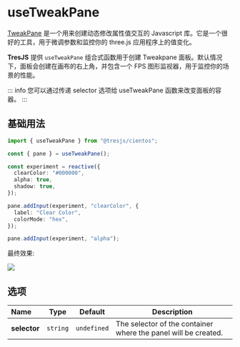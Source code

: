 # useTweakPane

[TweakPane](https://cocopon.github.io/tweakpane/) 是一个用来创建动态修改属性值交互的 Javascript 库。它是一个很好的工具，用于微调参数和监控你的 three.js 应用程序上的值变化。

**TresJS** 提供 `useTweakPane` 组合式函数用于创建 Tweakpane 面板。默认情况下，面板会创建在画布的右上角，并包含一个 FPS 图形监视器，用于监控你的场景的性能。

::: info
您可以通过传递 selector 选项给 useTweakPane 函数来改变面板的容器。
:::

## 基础用法

```ts
import { useTweakPane } from "@tresjs/cientos";

const { pane } = useTweakPane();

const experiment = reactive({
  clearColor: "#000000",
  alpha: true,
  shadow: true,
});

pane.addInput(experiment, "clearColor", {
  label: "Clear Color",
  colorMode: "hex",
});

pane.addInput(experiment, "alpha");
```

最终效果:

![](/use-tweakpane.png)

## 选项

| Name         | Type     | Default     | Description                                                    |
| :----------- | -------- | ----------- | -------------------------------------------------------------- |
| **selector** | `string` | `undefined` | The selector of the container where the panel will be created. |

